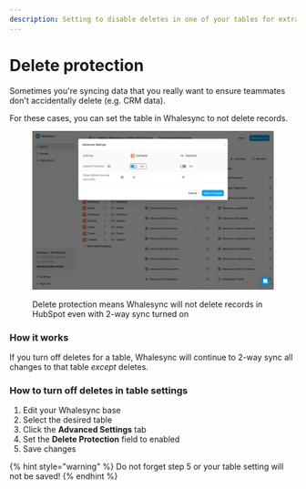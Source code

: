 ```yaml
---
description: Setting to disable deletes in one of your tables for extra piece of mind
---
```


# Delete protection

Sometimes you're syncing data that you really want to ensure teammates don't accidentally delete (e.g. CRM data).

For these cases, you can set the table in Whalesync to not delete records.

<figure><img src="../../.gitbook/assets/Edit 4.png" alt=""><figcaption><p>Delete protection means Whalesync will not delete records in HubSpot even with 2-way sync turned on</p></figcaption></figure>

### How it works

If you turn off deletes for a table, Whalesync will continue to 2-way sync all changes to that table _except_ deletes.

### How to turn off deletes in table settings

1. Edit your Whalesync base
2. Select the desired table
3. Click the **Advanced Settings** tab
4. Set the **Delete Protection** field to enabled
5. Save changes

{% hint style="warning" %}
Do not forget step 5 or your table setting will not be saved!
{% endhint %}
